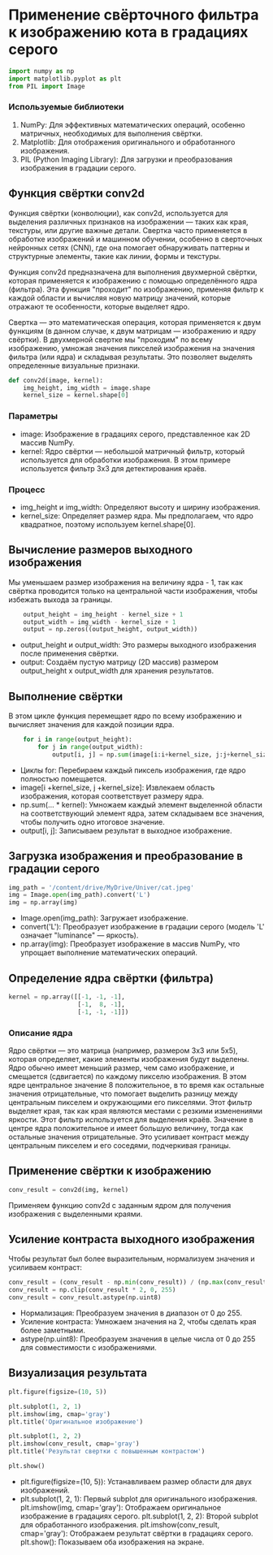 # Применение свёрточного фильтра к изображению кота в градациях серого

```python
import numpy as np
import matplotlib.pyplot as plt
from PIL import Image
```

### Используемые библиотеки
1. NumPy: Для эффективных математических операций, особенно матричных, необходимых для выполнения свёртки.
2. Matplotlib: Для отображения оригинального и обработанного изображения.
3. PIL (Python Imaging Library): Для загрузки и преобразования изображения в градации серого.

## Функция свёртки conv2d
Функция свёртки (конволюции), как conv2d, используется для выделения различных признаков на изображении — таких как края, текстуры, или другие важные детали. Свертка часто применяется в обработке изображений и машинном обучении, особенно в сверточных нейронных сетях (CNN), где она помогает обнаруживать паттерны и структурные элементы, такие как линии, формы и текстуры.

Функция conv2d предназначена для выполнения двухмерной свёртки, которая применяется к изображению с помощью определённого ядра (фильтра). Эта функция "проходит" по изображению, применяя фильтр к каждой области и вычисляя новую матрицу значений, которые отражают те особенности, которые выделяет ядро.

Свертка — это математическая операция, которая применяется к двум функциям (в данном случае, к двум матрицам — изображению и ядру свёртки). В двухмерной свертке мы "проходим" по всему изображению, умножая значения пикселей изображения на значения фильтра (или ядра) и складывая результаты. Это позволяет выделять определенные визуальные признаки.

```python
def conv2d(image, kernel):
    img_height, img_width = image.shape
    kernel_size = kernel.shape[0]
```

### Параметры
- image: Изображение в градациях серого, представленное как 2D массив NumPy.
- kernel: Ядро свёртки — небольшой матричный фильтр, который используется для обработки изображения. В этом примере используется фильтр 3x3 для детектирования краёв.

### Процесс
- img_height и img_width: Определяют высоту и ширину изображения.
- kernel_size: Определяет размер ядра. Мы предполагаем, что ядро квадратное, поэтому используем kernel.shape[0].


## Вычисление размеров выходного изображения
Мы уменьшаем размер изображения на величину ядра - 1, так как свёртка проводится только на центральной части изображения, чтобы избежать выхода за границы.

```python
    output_height = img_height - kernel_size + 1
    output_width = img_width - kernel_size + 1
    output = np.zeros((output_height, output_width))
```

- output_height и output_width: Это размеры выходного изображения после применения свёртки.
- output: Создаём пустую матрицу (2D массив) размером output_height x output_width для хранения результатов.


## Выполнение свёртки
В этом цикле функция перемещает ядро по всему изображению и вычисляет значения для каждой позиции ядра.

```python
    for i in range(output_height):
        for j in range(output_width):
            output[i, j] = np.sum(image[i:i+kernel_size, j:j+kernel_size] * kernel)
```


- Циклы for: Перебираем каждый пиксель изображения, где ядро полностью помещается.
- image[i
+kernel_size, j
+kernel_size]: Извлекаем область изображения, которая соответствует размеру ядра.
- np.sum(... * kernel): Умножаем каждый элемент выделенной области на соответствующий элемент ядра, затем складываем все значения, чтобы получить одно итоговое значение.
- output[i, j]: Записываем результат в выходное изображение.


## Загрузка изображения и преобразование в градации серого
```python
img_path = '/content/drive/MyDrive/Univer/cat.jpeg'
img = Image.open(img_path).convert('L')
img = np.array(img)
```

- Image.open(img_path): Загружает изображение.
- convert('L'): Преобразует изображение в градации серого (модель 'L' означает "luminance" — яркость).
- np.array(img): Преобразует изображение в массив NumPy, что упрощает выполнение математических операций.


## Определение ядра свёртки (фильтра)
```python
kernel = np.array([[-1, -1, -1],
                   [-1,  8, -1],
                   [-1, -1, -1]])
```
                   
### Описание ядра
Ядро свёртки — это матрица (например, размером 3x3 или 5x5), которая определяет, какие элементы изображения будут выделены. Ядро обычно имеет меньший размер, чем само изображение, и смещается (сдвигается) по каждому пикселю изображения.
В этом ядре центральное значение 8 положительное, в то время как остальные значения отрицательные, что помогает выделить разницу между центральным пикселем и окружающими его пикселями. Этот фильтр выделяет края, так как края являются местами с резкими изменениями яркости.
Этот фильтр используется для выделения краёв. Значение в центре ядра положительное и имеет большую величину, тогда как остальные значения отрицательные. Это усиливает контраст между центральным пикселем и его соседями, подчеркивая границы.

## Применение свёртки к изображению
```python
conv_result = conv2d(img, kernel)
```

Применяем функцию conv2d с заданным ядром для получения изображения с выделенными краями.


## Усиление контраста выходного изображения
Чтобы результат был более выразительным, нормализуем значения и усиливаем контраст:

```python
conv_result = (conv_result - np.min(conv_result)) / (np.max(conv_result) - np.min(conv_result)) * 255
conv_result = np.clip(conv_result * 2, 0, 255)
conv_result = conv_result.astype(np.uint8)
```

- Нормализация: Преобразуем значения в диапазон от 0 до 255.
- Усиление контраста: Умножаем значения на 2, чтобы сделать края более заметными.
- astype(np.uint8): Преобразуем значения в целые числа от 0 до 255 для совместимости с изображениями.


## Визуализация результата
```python
plt.figure(figsize=(10, 5))

plt.subplot(1, 2, 1)
plt.imshow(img, cmap='gray')
plt.title('Оригинальное изображение')

plt.subplot(1, 2, 2)
plt.imshow(conv_result, cmap='gray')
plt.title('Результат свертки с повышенным контрастом')

plt.show()
```

- plt.figure(figsize=(10, 5)): Устанавливаем размер области для двух изображений.
- plt.subplot(1, 2, 1): Первый subplot для оригинального изображения.
plt.imshow(img, cmap='gray'): Отображаем оригинальное изображение в градациях серого.
plt.subplot(1, 2, 2): Второй subplot для обработанного изображения.
plt.imshow(conv_result, cmap='gray'): Отображаем результат свёртки в градациях серого.
plt.show(): Показываем оба изображения на экране.

